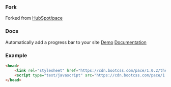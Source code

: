 ### Fork
Forked from [HubSpot/pace](https://raw.github.com/HubSpot/pace)

### Docs
Automatically add a progress bar to your site
[Demo](http://github.hubspot.com/pace/docs/welcome/)
[Documentation](http://github.hubspot.com/pace/)

### Example
```html
<head>
	<link rel="stylesheet" href="https://cdn.bootcss.com/pace/1.0.2/themes/blue/pace-theme-flash.min.css" />
	<script type="text/javascript" src="https://cdn.bootcss.com/pace/1.0.2/pace.min.js"></script>
</head>
```